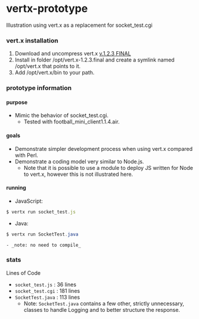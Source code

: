 vertx-prototype
===============

Illustration using vert.x as a replacement for socket_test.cgi

### vert.x installation
1. Download and uncompress vert.x [v.1.2.3 FINAL](http://vertx.io/downloads.html)
2. Install in folder /opt/vert.x-1.2.3.final and create a symlink named /opt/vert.x that points to it.
3. Add /opt/vert.x/bin to your path.

### prototype information
#### purpose
* Mimic the behavior of socket_test.cgi.
	* Tested with football_mini_client1.1.4.air.

#### goals
* Demonstrate simpler development process when using vert.x compared with Perl.
* Demonstrate a coding model very similar to Node.js.
	* Note that it is possible to use a module to deploy JS written for Node to vert.x, however this is not illustrated here.

#### running
* JavaScript:
```javascript
$ vertx run socket_test.js
```

* Java:
```java
$ vertx run SocketTest.java
```
	- _note: no need to compile_

### stats
Lines of Code

* `socket_test.js` :  36 lines
* `socket_test.cgi` : 181 lines
* `SocketTest.java` : 113 lines
	- Note: `SocketTest.java` contains a few other, strictly unnecessary, classes to handle Logging and to better structure the response.
